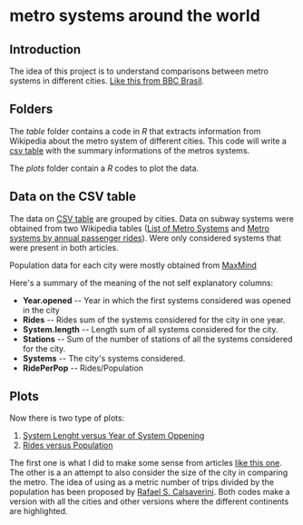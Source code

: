 metro systems around the world 
==============================================

Introduction
-------------

The idea of this project is to understand comparisons between metro systems in different cities. [Like this from BBC Brasil](http://www.bbc.co.uk/portuguese/videos_e_fotos/2014/01/140102_china_metro_rp.shtml).

Folders
----------

The *table* folder contains a code in *R* that extracts information from Wikipedia about the metro system of different cities. This code will write a [csv table](https://github.com/celacanto/metro-systems-around-the-world/blob/master/table/subway.csv) with the summary informations of the metros systems.

The *plots* folder contain a *R* codes to plot the data. 

Data on the CSV table
----------------------

The data on [CSV table](https://github.com/celacanto/metro-systems-around-the-world/blob/master/table/subway.csv) are grouped by cities. Data on subway systems were obtained from two Wikipedia tables ([List of Metro Systems](http://en.wikipedia.org/wiki/List_of_metro_systems) and [Metro systems by annual passenger rides](http://en.wikipedia.org/wiki/Metro_systems_by_annual_passenger_rides)). Were only considered systems that were present in both articles.

Population data for each city were mostly obtained from [MaxMind](http://www.maxmind.com/en/web_services_omni)

Here's a summary of the meaning of the not self explanatory columns:

* **Year.opened** -- Year in which the first  systems considered was opened in the city
* **Rides** -- Rides sum of the systems considered for the city in one year.
* **System.length** -- Length sum of all systems considered for the city.
* **Stations** -- Sum of the number of stations of all the systems considered for the city.
* **Systems** -- The city's systems considered.
* **RidePerPop** -- Rides/Population

Plots
-----------------------

Now there is two type of plots:

1. [System Lenght versus Year of System Oppening](https://github.com/celacanto/metro-systems-around-the-world/blob/master/plots/yearOpenXlength.R)
2. [Rides versus Population](https://github.com/celacanto/metro-systems-around-the-world/blob/master/plots/ridesXpopulation.R) 


The first one is what I did to make some sense from articles [like this one](http://www.bbc.co.uk/portuguese/noticias/2013/01/130111_metro_comparacao_sp_londres_rw.shtml). The other is a an attempt to also consider the size of the city in comparing the metro. The idea of using as a metric number of trips divided by the population has been proposed by [Rafael S. Calsaverini](https://twitter.com/rcalsaverini/status/422701192045924352). Both codes make a version with all the cities and other versions where the different continents are highlighted.
